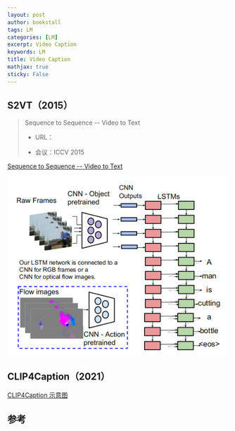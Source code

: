 ```yaml
---
layout: post
author: bookstall
tags: LM
categories: [LM]
excerpt: Video Caption
keywords: LM
title: Video Caption
mathjax: true
sticky: False
---
```



## S2VT（2015）


> Sequence to Sequence -- Video to Text
> 
> - URL：
>
> - 会议：ICCV 2015

[Sequence to Sequence -- Video to Text](https://arxiv.org/abs/1505.00487)

![S2VT 示意图](https://github.com/Kamino666/S2VT-video-caption/raw/main/results/model.png)

## CLIP4Caption（2021）



[CLIP4Caption 示意图](https://user-images.githubusercontent.com/5786636/210189414-aef876e0-38ab-4026-8ece-4a1f803a1005.png)




## 参考




